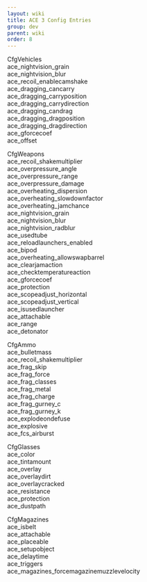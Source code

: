 ```yaml
---
layout: wiki
title: ACE 3 Config Entries
group: dev
parent: wiki
order: 8
---
```


CfgVehicles  
ace_nightvision_grain  
ace_nightvision_blur  
ace_recoil_enablecamshake  
ace_dragging_cancarry  
ace_dragging_carryposition  
ace_dragging_carrydirection  
ace_dragging_candrag  
ace_dragging_dragposition  
ace_dragging_dragdirection  
ace_gforcecoef  
ace_offset  


CfgWeapons  
ace_recoil_shakemultiplier  
ace_overpressure_angle  
ace_overpressure_range  
ace_overpressure_damage  
ace_overheating_dispersion  
ace_overheating_slowdownfactor  
ace_overheating_jamchance  
ace_nightvision_grain  
ace_nightvision_blur  
ace_nightvision_radblur  
ace_usedtube  
ace_reloadlaunchers_enabled  
ace_bipod  
ace_overheating_allowswapbarrel  
ace_clearjamaction  
ace_checktemperatureaction  
ace_gforcecoef  
ace_protection  
ace_scopeadjust_horizontal  
ace_scopeadjust_vertical  
ace_isusedlauncher  
ace_attachable  
ace_range  
ace_detonator  


CfgAmmo  
ace_bulletmass  
ace_recoil_shakemultiplier  
ace_frag_skip  
ace_frag_force  
ace_frag_classes  
ace_frag_metal  
ace_frag_charge  
ace_frag_gurney_c  
ace_frag_gurney_k  
ace_explodeondefuse  
ace_explosive  
ace_fcs_airburst  


CfgGlasses  
ace_color  
ace_tintamount  
ace_overlay  
ace_overlaydirt  
ace_overlaycracked  
ace_resistance  
ace_protection  
ace_dustpath  


CfgMagazines  
ace_isbelt  
ace_attachable  
ace_placeable  
ace_setupobject  
ace_delaytime  
ace_triggers  
ace_magazines_forcemagazinemuzzlevelocity  
